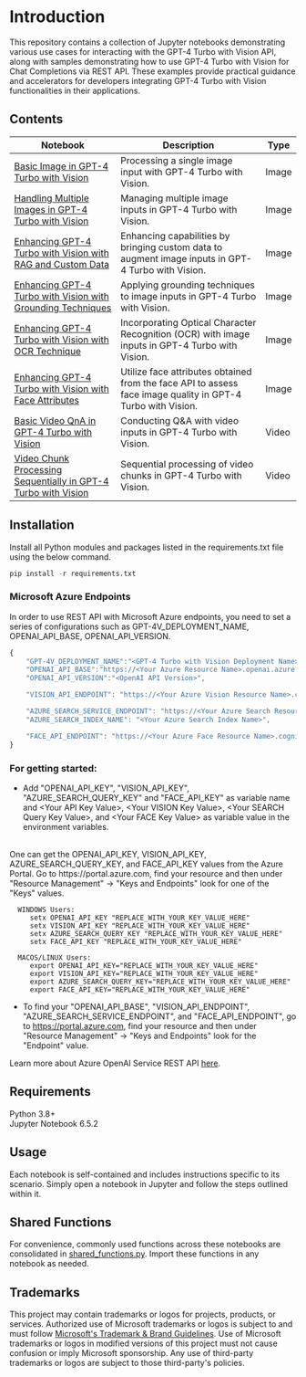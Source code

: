 
# Introduction

This repository contains a collection of Jupyter notebooks demonstrating various use cases for interacting with the GPT-4 Turbo with Vision API, along with samples demonstrating how to use GPT-4 Turbo with Vision for Chat Completions via REST API. These examples provide practical guidance and accelerators for developers integrating GPT-4 Turbo with Vision functionalities in their applications.

## Contents
| Notebook | Description | Type |
|----------|-------------|-------|
| [Basic Image in GPT-4 Turbo with Vision](basic/basic_chatcompletions_example_restapi.ipynb) | Processing a single image input with GPT-4 Turbo with Vision. | Image |
| [Handling Multiple Images in GPT-4 Turbo with Vision](mutiple_images/mutiple_images_chatcompletions_example_restapi.ipynb) | Managing multiple image inputs in GPT-4 Turbo with Vision. | Image |
| [Enhancing GPT-4 Turbo with Vision with RAG and Custom Data](rag/rag_chatcompletions_example_restapi.ipynb) |  Enhancing capabilities by bringing custom data to augment image inputs in GPT-4 Turbo with Vision. | Image |
| [Enhancing GPT-4 Turbo with Vision with Grounding Techniques](enhancement_grounding/enhancement_grounding_chatcompletions_example_restapi.ipynb) | Applying grounding techniques to image inputs in GPT-4 Turbo with Vision. | Image |
| [Enhancing GPT-4 Turbo with Vision with OCR Technique](enhancement_OCR/enhancement_OCR_chatcompletions_example_restapi.ipynb) | Incorporating Optical Character Recognition (OCR) with image inputs in GPT-4 Turbo with Vision. | Image |
| [Enhancing GPT-4 Turbo with Vision with Face Attributes](face/face_chatcompletions_example_restapi.ipynb) | Utilize face attributes obtained from the face API to assess face image quality in GPT-4 Turbo with Vision. | Image |
| [Basic Video QnA in GPT-4 Turbo with Vision](video/video_chatcompletions_example_restapi.ipynb) | Conducting Q&A with video inputs in GPT-4 Turbo with Vision. | Video |
| [Video Chunk Processing Sequentially in GPT-4 Turbo with Vision](video_chunk/video_chunk_chatcompletions_example_restapi.ipynb) | Sequential processing of video chunks in GPT-4 Turbo with Vision. | Video |


## Installation
Install all Python modules and packages listed in the requirements.txt file using the below command.

```python
pip install -r requirements.txt
```

### Microsoft Azure Endpoints
In order to use REST API with Microsoft Azure endpoints, you need to set a series of configurations such as GPT-4V_DEPLOYMENT_NAME, OPENAI_API_BASE, OPENAI_API_VERSION.

```js
{
    "GPT-4V_DEPLOYMENT_NAME":"<GPT-4 Turbo with Vision Deployment Name>",
    "OPENAI_API_BASE":"https://<Your Azure Resource Name>.openai.azure.com",
    "OPENAI_API_VERSION":"<OpenAI API Version>",

    "VISION_API_ENDPOINT": "https://<Your Azure Vision Resource Name>.cognitiveservices.azure.com",

    "AZURE_SEARCH_SERVICE_ENDPOINT": "https://<Your Azure Search Resource Name>.search.windows.net",
    "AZURE_SEARCH_INDEX_NAME": "<Your Azure Search Index Name>",

    "FACE_API_ENDPOINT": "https://<Your Azure Face Resource Name>.cognitiveservices.azure.com"
}
``` 

### For getting started:
- Add "OPENAI_API_KEY", "VISION_API_KEY", "AZURE_SEARCH_QUERY_KEY" and "FACE_API_KEY" as variable name and \<Your API Key Value\>, \<Your VISION Key Value\>, \<Your SEARCH Query Key Value\>, and \<Your FACE Key Value\> as variable value in the environment variables.
<br>
One can get the OPENAI_API_KEY, VISION_API_KEY, AZURE_SEARCH_QUERY_KEY, and FACE_API_KEY values from the Azure Portal. Go to https://portal.azure.com, find your resource and then under "Resource Management" -> "Keys and Endpoints" look for one of the "Keys" values.
 <br>
      
      WINDOWS Users: 
         setx OPENAI_API_KEY "REPLACE_WITH_YOUR_KEY_VALUE_HERE"
         setx VISION_API_KEY "REPLACE_WITH_YOUR_KEY_VALUE_HERE"
         setx AZURE_SEARCH_QUERY_KEY "REPLACE_WITH_YOUR_KEY_VALUE_HERE"
         setx FACE_API_KEY "REPLACE_WITH_YOUR_KEY_VALUE_HERE"

      MACOS/LINUX Users: 
         export OPENAI_API_KEY="REPLACE_WITH_YOUR_KEY_VALUE_HERE"
         export VISION_API_KEY="REPLACE_WITH_YOUR_KEY_VALUE_HERE"
         export AZURE_SEARCH_QUERY_KEY="REPLACE_WITH_YOUR_KEY_VALUE_HERE"
         export FACE_API_KEY="REPLACE_WITH_YOUR_KEY_VALUE_HERE"

- To find your "OPENAI_API_BASE", "VISION_API_ENDPOINT", "AZURE_SEARCH_SERVICE_ENDPOINT", and "FACE_API_ENDPOINT",  go to https://portal.azure.com, find your resource and then under "Resource Management" -> "Keys and Endpoints" look for the "Endpoint" value.

Learn more about Azure OpenAI Service REST API [here](https://learn.microsoft.com/en-us/azure/cognitive-services/openai/reference).


## Requirements
Python 3.8+ <br>
Jupyter Notebook 6.5.2


## Usage

Each notebook is self-contained and includes instructions specific to its scenario. Simply open a notebook in Jupyter and follow the steps outlined within it.

## Shared Functions

For convenience, commonly used functions across these notebooks are consolidated in [shared_functions.py](shared_functions.py). Import these functions in any notebook as needed.


## Trademarks

This project may contain trademarks or logos for projects, products, or services. Authorized use of Microsoft 
trademarks or logos is subject to and must follow 
[Microsoft's Trademark & Brand Guidelines](https://www.microsoft.com/en-us/legal/intellectualproperty/trademarks/usage/general).
Use of Microsoft trademarks or logos in modified versions of this project must not cause confusion or imply Microsoft sponsorship.
Any use of third-party trademarks or logos are subject to those third-party's policies.
